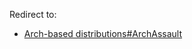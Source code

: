 Redirect to:

*   [Arch-based distributions#ArchAssault](/index.php?title=Arch-based_distributions&redirect=no#ArchAssault "Arch-based distributions")